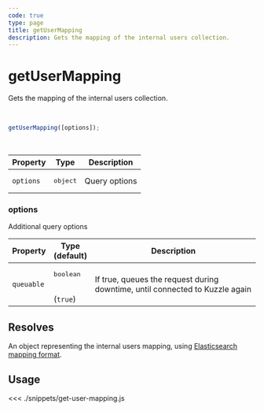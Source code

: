 ```yaml
---
code: true
type: page
title: getUserMapping
description: Gets the mapping of the internal users collection.
---
```


# getUserMapping

Gets the mapping of the internal users collection.

<br />

```js
getUserMapping([options]);
```

<br />

| Property | Type | Description |
| --- | --- | --- |
| `options` | <pre>object</pre> | Query options |

### options

Additional query options

| Property | Type<br />(default) | Description |
| --- | --- | --- |
| `queuable` | <pre>boolean</pre><br />(`true`) | If true, queues the request during downtime, until connected to Kuzzle again |

## Resolves

An object representing the internal users mapping, using [Elasticsearch mapping format](https://www.elastic.co/guide/en/elasticsearch/reference/7.3/mapping.html).

## Usage

<<< ./snippets/get-user-mapping.js

